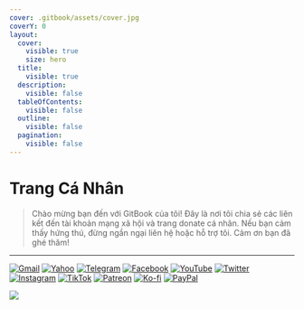 ```yaml
---
cover: .gitbook/assets/cover.jpg
coverY: 0
layout:
  cover:
    visible: true
    size: hero
  title:
    visible: true
  description:
    visible: false
  tableOfContents:
    visible: false
  outline:
    visible: false
  pagination:
    visible: false
---
```


# Trang Cá Nhân

> Chào mừng bạn đến với GitBook của tôi! Đây là nơi tôi chia sẻ các liên kết đến tài khoản mạng xã hội và trang donate cá nhân. Nếu bạn cảm thấy hứng thú, đừng ngần ngại liên hệ hoặc hỗ trợ tôi. Cảm ơn bạn đã ghé thăm!

***

[![Gmail](https://img.shields.io/badge/Gmail-D44638?style=for-the-badge\&logo=gmail\&logoColor=white)](mailto:songmaucodai@gmail.com) [![Yahoo](https://img.shields.io/badge/Yahoo-720E9E?style=for-the-badge\&logo=yahoo\&logoColor=white)](mailto:songmaucodai@yahoo.com) [![Telegram](https://img.shields.io/badge/Telegram-0088cc?style=for-the-badge\&logo=telegram\&logoColor=white)](https://t.me/songmaucodai) [![Facebook](https://img.shields.io/badge/Facebook-1877F2?style=for-the-badge\&logo=facebook\&logoColor=white)](https://facebook.com/songmaucodai) [![YouTube](https://img.shields.io/badge/YouTube-FF0000?style=for-the-badge\&logo=youtube\&logoColor=white)](https://youtube.com/@songmaucodai) [![Twitter](https://img.shields.io/badge/Twitter-000000?style=for-the-badge\&logo=x\&logoColor=white)](https://twitter.com/songmaucodai) [![Instagram](https://img.shields.io/badge/Instagram-E4405F?style=for-the-badge\&logo=instagram\&logoColor=white)](https://instagram.com/songmaucodai) [![TikTok](https://img.shields.io/badge/TikTok-000000?style=for-the-badge\&logo=tiktok\&logoColor=white)](https://www.tiktok.com/@songmaucodai) [![Patreon](https://img.shields.io/badge/Patreon-FF424D?style=for-the-badge\&logo=patreon\&logoColor=white)](https://www.patreon.com/c/songmaucodai_) [![Ko-fi](https://img.shields.io/badge/Ko--fi-72a4f2?style=for-the-badge\&logo=ko-fi\&logoColor=white)](https://ko-fi.com/songmaucodai) [![PayPal](https://img.shields.io/badge/PayPal-0069B9?style=for-the-badge\&logo=paypal\&logoColor=white)](https://paypal.me/songmaucodai)



![](https://img.shields.io/badge/Facebook-1877F2?style=for-the-badge\&logo=facebook\&logoColor=white)

